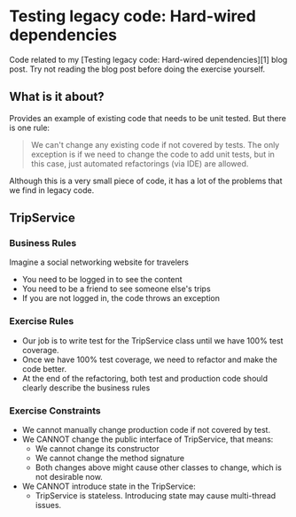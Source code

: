 Testing legacy code: Hard-wired dependencies
============================================

Code related to my [Testing legacy code: Hard-wired dependencies][1] blog post. Try not reading the blog post before doing the exercise yourself.

What is it about?
-----------------

Provides an example of existing code that needs to be unit tested. But there is one rule:

> We can't change any existing code if not covered by tests. The only exception is if we need to change the code to add unit tests, but in this case, just automated refactorings (via IDE) are allowed. 

Although this is a very small piece of code, it has a lot of the problems that we find in legacy code. 

TripService
-------

### Business Rules
Imagine a social networking website for travelers
* You need to be logged in to see the content
* You need to be a friend to see someone else's trips
* If you are not logged in, the code throws an exception

### Exercise Rules
* Our job is to write test for the TripService class until we have 100% test coverage.
* Once we have 100% test coverage, we need to refactor and make the code better.
* At the end of the refactoring, both test and production code should clearly describe the business rules

### Exercise Constraints
* We cannot manually change production code if not covered by test.
* We CANNOT change the public interface of TripService, that means:
  * We cannot change its constructor
  * We cannot change the method signature
  * Both changes above might cause other classes to change, which is not desirable now.
* We CANNOT introduce state in the TripService:
  * TripService is stateless. Introducing state may cause multi-thread issues.